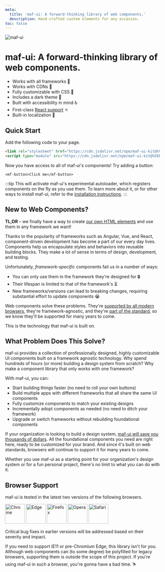 ```yaml
---
meta:
  title: 'maf-ui: A forward-thinking library of web components.'
  description: Hand-crafted custom elements for any occasion.
toc: false
---
```


<div class="splash">
<div class="splash-start">
<img class="splash-logo" src="/assets/images/logo.avif" alt="maf-ui">

# <mf-visually-hidden>maf-ui:</mf-visually-hidden> A forward-thinking library of web components.

- Works with all frameworks 🧩
- Works with CDNs 🚛
- Fully customizable with CSS 🎨
- Includes a dark theme 🌛
- Built with accessibility in mind ♿️
- First-class [React support](/frameworks/react) ⚛️
- Built-in localization 💬

## Quick Start

Add the following code to your page.

<!-- prettier-ignore -->
```html
<link rel="stylesheet" href="https://cdn.jsdelivr.net/npm/maf-ui-kit@%VERSION%/%CDNDIR%/themes/light.css" />
<script type="module" src="https://cdn.jsdelivr.net/npm/maf-ui-kit@%VERSION%/%CDNDIR%/shoelace-autoloader.js"></script>
```

Now you have access to all of maf-ui's components! Try adding a button:

```html:preview:expanded:no-codepen
<mf-button>Click me</mf-button>
```

:::tip
This will activate maf-ui's experimental autoloader, which registers components on the fly as you use them. To learn more about it, or for other ways to install maf-ui, refer to the [installation instructions](getting-started/installation).
:::

## New to Web Components?

**TL;DR** – we finally have a way to create [our own HTML elements](https://html.spec.whatwg.org/multipage/custom-elements.html) and use them in any framework we want!

Thanks to the popularity of frameworks such as Angular, Vue, and React, component-driven development has become a part of our every day lives. Components help us encapsulate styles and behaviors into reusable building blocks. They make a lot of sense in terms of design, development, and testing.

Unfortunately, _framework-specific_ components fail us in a number of ways:

- You can only use them in the framework they're designed for 🔒
- Their lifespan is limited to that of the framework's ⏳
- New frameworks/versions can lead to breaking changes, requiring substantial effort to update components 😭

Web components solve these problems. They're [supported by all modern browsers](https://caniuse.com/#feat=custom-elementsv1), they're framework-agnostic, and they're [part of the standard](https://developer.mozilla.org/en-US/docs/Web/Web_Components), so we know they'll be supported for many years to come.

This is the technology that maf-ui is built on.

## What Problem Does This Solve?

maf-ui provides a collection of professionally designed, highly customizable UI components built on a framework agnostic technology. Why spend hundreds of hours (or more) building a design system from scratch? Why make a component library that only works with one framework?

With maf-ui, you can:

- Start building things faster (no need to roll your own buttons)
- Build multiple apps with different frameworks that all share the same UI components
- Fully customize components to match your existing designs
- Incrementally adopt components as needed (no need to ditch your framework)
- Upgrade or switch frameworks without rebuilding foundational components

If your organization is looking to build a design system, [maf-ui will save you thousands of dollars](https://medium.com/eightshapes-llc/and-you-thought-buttons-were-easy-26eb5b5c1871). All the foundational components you need are right here, ready to be customized for your brand. And since it's built on web standards, browsers will continue to support it for many years to come.

Whether you use maf-ui as a starting point for your organization's design system or for a fun personal project, there's no limit to what you can do with it.

## Browser Support

maf-ui is tested in the latest two versions of the following browsers.

<img src="/assets/images/chrome.png" alt="Chrome" width="64" height="64">
<img src="/assets/images/edge.png" alt="Edge" width="64" height="64">
<img src="/assets/images/firefox.png" alt="Firefox" width="64" height="64">
<img src="/assets/images/opera.png" alt="Opera" width="64" height="64">
<img src="/assets/images/safari.png" alt="Safari" width="64" height="64">

Critical bug fixes in earlier versions will be addressed based on their severity and impact.

If you need to support IE11 or pre-Chromium Edge, this library isn't for you. Although web components can (to some degree) be polyfilled for legacy browsers, supporting them is outside the scope of this project. If you're using maf-ui in such a browser, you're gonna have a bad time. ⛷
